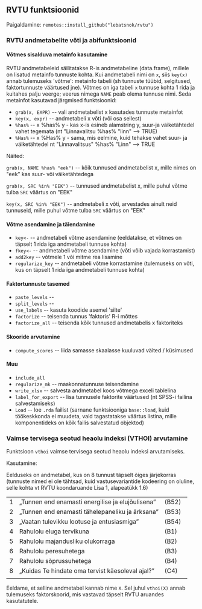 ## RVTU funktsioonid

Paigaldamine: `remotes::install_github("lebatsnok/rvtu")`


### RVTU andmetabelite võti ja abifunktsioonid

#### Võtmes sisalduva metainfo kasutamine

RVTU  andmetabeleid säilitatakse R-is andmetabeline (data.frame), millele on lisatud metainfo tunnuste kohta. Kui andmetabeli nimi on `x`, siis `key(x)` annab tulemuseks 'võtme': metainfo tabeli (sh tunnuste tüübid, selgitused, faktortunnuste väärtused jne). Võtmes on iga tabeli `x` tunnuse kohta 1 rida ja kuitahes palju veerge; veerus nimega `NAME` peab olema tunnuse nimi. Seda metainfot kasutavad järgmised funktsioonid:

* `grab(x, EXPR)` -- vali andmetabelist x kasutades tunnuste metainfot
* `key(x, expr)`  -- andmetabeli x võti (või osa sellest)
* `%has%`         -- x %has% y - kas x-is esineb alamstring y, suur-ja väiketähtedel vahet tegemata (nt "Linnavalitsu %has% "linn" --> TRUE)
* `%Has%`         -- x %Has% y - sama, mis eelmine, kuid tehakse vahet suur- ja väiketähtedel nt "Linnavalitsus" %has% "Linn" --> TRUE

Näited:

`grab(x, NAME %has% "eek")`  -- kõik tunnused andmetabelist x, mille nimes on "eek" kas suur- või väiketähtedega

`grab(x, SRC %in% "EEK")`    -- tunnused andmetabelist x, mille puhul võtme tulba `SRC` väärtus on "EEK"

`key(x, SRC %in% "EEK")`     -- andmetabeli x võti, arvestades ainult neid tunnuseid, mille puhul võtme tulba `SRC` väärtus on "EEK"

#### Võtme asendamine ja täiendamine

* `key<-`             -- andmetabeli võtme asendamine (eeldatakse, et võtmes on täpselt 1 rida iga andmetabeli tunnuse kohta)
* `fkey<-`            -- andmetabeli võtme asendamine (võti võib vajada korrastamist)
* `add2key`           -- võtmele 1 või mitme rea lisamine
* `regularize_key`    -- andmetabeli võtme korrastamine (tulemuseks on võti, kus on täpselt 1 rida iga andmetabeli tunnuse kohta)

#### Faktortunnuste tasemed

* `paste_levels`      -- 
* `split_levels`      --
* `use_labels`        -- kasuta koodide asemel 'silte'
* `factorize`         -- teisenda tunnus 'faktoris' R-i mõttes
* `factorize_all`     -- teisenda kõik tunnused andmetabelis x faktoriteks

#### Skooride arvutamine
* `compute_scores`    -- liida samasse skaalasse kuuluvad väited / küsimused


#### Muu

* `include_all` 
* `regularize_mk`     -- maakonnatunnuse teisendamine
* `write_xlsx`        -- salvesta andmetabel koos võtmega exceli tablelina
* `label_for_export`  -- lisa tunnusele faktorite väärtused (nt SPSS-i failina salvestamiseks)
* `Load`              -- loe `.rda` failist (sarnane funktsiooniga `base::load`, kuid töökeskkonda ei muudeta, vaid tagastatakse väärtus listina, mille komponentideks on kõik failis salvestatud objektod)

### Vaimse tervisega seotud heaolu indeksi (VTHOI) arvutamine

Funktsioon `vthoi` vaimse tervisega seotud heaolu indeksi arvutamiseks. 

Kasutamine:

Eelduseks on andmetabel, kus on 8 tunnust täpselt õiges järjekorras (tunnuste nimed ei ole tähtsad, kuid vastusevariantide kodeering on oluline, selle kohta vt RVTU koondaruande Lisa 1, alapeatükk 1.6)

|  |                                                 |       |
|--|-------------------------------------------------|-------|
| 1|„Tunnen end enamasti energilise ja elujõulisena” |(B52)  |
| 2|„Tunnen end enamasti tähelepaneliku ja ärksana”  |(B53)  |
| 3|„Vaatan tulevikku lootuse ja entusiasmiga”       |(B54)  |
| 4|Rahulolu eluga tervikuna                         |(B1)   |
| 5|Rahulolu majandusliku olukorraga                 |(B2)   |
| 6|Rahulolu peresuhetega                            |(B3)   |
| 7|Rahulolu sõprussuhetega                          |(B4)   |
| 8|„Kuidas Te hindate oma tervist käesoleval ajal?” |(C4)   |
|  |                                                 |       |

Eeldame, et selline andmetabel kannab nime `X`. Sel juhul `vthoi(X)` annab tulemuseks faktorskoorid, mis vastavad täpselt RVTU aruandes kasutatutele. 
